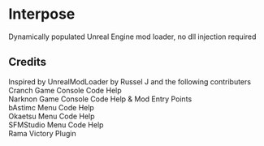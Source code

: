 # Interpose
Dynamically populated Unreal Engine mod loader, no dll injection required
## Credits
Inspired by UnrealModLoader by Russel J and the following contributers\
Cranch Game Console Code Help\
Narknon Game Console Code Help & Mod Entry Points\
bAstimc Menu Code Help\
Okaetsu Menu Code Help\
SFMStudio Menu Code Help\
Rama Victory Plugin
